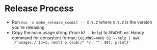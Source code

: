 # Release Process

- Run `nox -s make_release_commit -- X.Y.Z` where `X.Y.Z` is the version you're releasing
- Copy the main usage string (from `b2 --help`) to `README.md`. Handy command for consistent format: `COLUMNS=4000 b2 --help | awk '/^usages:/ {p=1; next} p {sub(/^ */, "", $0); print}'`

